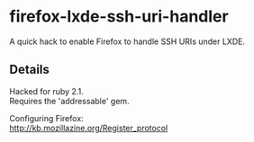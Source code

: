 # firefox-lxde-ssh-uri-handler
A quick hack to enable Firefox to handle SSH URIs under LXDE.

## Details
Hacked for ruby 2.1.  
Requires the 'addressable' gem.  
  
Configuring Firefox:   
http://kb.mozillazine.org/Register_protocol
